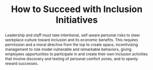---
title: "How to Succeed with Inclusion Initiatives"
speaker: Ginger Chien
tags: ["Talk", "CascadiaJS 2019", "Ginger Chien"]
abstract: "Leadership and staff must take intentional, self-aware personal risks to steer workplace culture toward inclusion and its economic benefits. This requires permission and a moral directive from the top to create space, incentivizing management to role model vulnerable and remarkable behaviors, giving employees opportunities to participate in and create their own inclusion activities that involve discovery and testing of personal comfort zones, and to openly reward successes."
ytID: Ug9k8J_5wvs
layout: talk
---